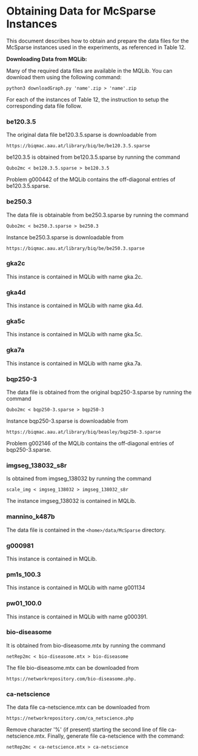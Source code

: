 # Obtaining Data for McSparse Instances

This document describes how to obtain and prepare the data files for the McSparse instances used in the experiments, as referenced in Table 12.

**Downloading Data from MQLib:**

Many of the required data files are available in the MQLib. You can download them using the following command:

    python3 downloadGraph.py 'name'.zip > 'name'.zip

For each of the instances of Table 12, the instruction to setup the corresponding data file follow.

### be120.3.5

The original data file be120.3.5.sparse is downloadable from

    https://biqmac.aau.at/library/biq/be/be120.3.5.sparse

be120.3.5 is obtained from be120.3.5.sparse by running the command

    Qubo2mc < be120.3.5.sparse > be120.3.5


Problem g000442 of the MQLib contains the off-diagonal entries of
be120.3.5.sparse.

### be250.3

The data file is obtainable from be250.3.sparse by running the command

    Qubo2mc < be250.3.sparse > be250.3

Instance be250.3.sparse is downloadable from

    https://biqmac.aau.at/library/biq/be/be250.3.sparse


### gka2c

This instance is contained in MQLib with name gka.2c.

### gka4d

This instance is contained in MQLib with name gka.4d.

### gka5c

This instance is contained in MQLib with name gka.5c.

### gka7a

This instance is contained in MQLib with name gka.7a.

### bqp250-3

The data file is obtained from the original bqp250-3.sparse by running the command

    Qubo2mc < bqp250-3.sparse > bqp250-3

Instance bqp250-3.sparse is downloadable from

    https://biqmac.aau.at/library/biq/beasley/bqp250-3.sparse


Problem g002146 of the MQLib contains the off-diagonal entries of
bqp250-3.sparse.

### imgseg_138032_s8r

Is obtained from imgseg_138032 by running the command

    scale_img < imgseg_138032 > imgseg_138032_s8r

The instance imgseg_138032 is contained in MQLib.

### mannino_k487b

The data file is contained in the `<home>/data/McSparse` directory.

### g000981

This instance is contained in MQLib.

### pm1s_100.3

This instance is contained in MQLib with name g001134

### pw01_100.0

This instance is contained in MQLib with name g000391.

### bio-diseasome

It is obtained from bio-diseasome.mtx by running the command

    netRep2mc < bio-diseasome.mtx > bio-diseasome

The file bio-diseasome.mtx can be downloaded from

    https://networkrepository.com/bio-diseasome.php.

### ca-netscience

The data file ca-netscience.mtx can be downloaded from

    https://networkrepository.com/ca_netscience.php

Remove character '%' (if present) starting the second line of file ca-netscience.mtx. Finally, generate file ca-netscience with the
command:

    netRep2mc < ca-netscience.mtx > ca-netscience
